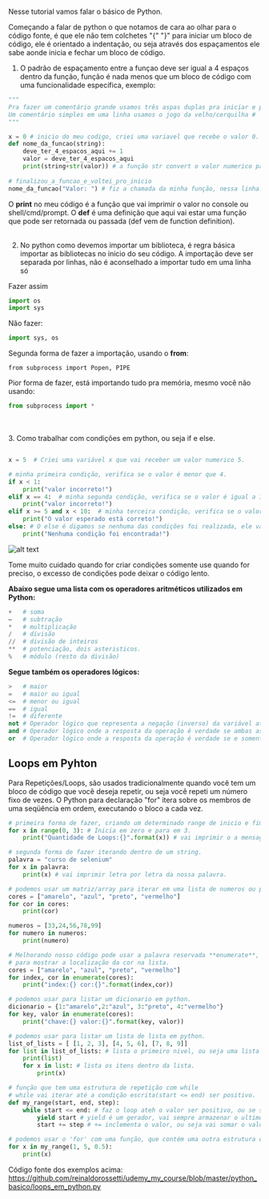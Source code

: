 

Nesse tutorial vamos falar o básico de Python.

Começando a falar de python o que notamos de cara ao olhar para o código fonte, é que ele não tem colchetes "{" "}" para iniciar um bloco de código, ele é orientado a indentação, ou seja através dos espaçamentos ele sabe aonde inicia e fechar um bloco de código.

1. O padrão de espaçamento entre a funçao deve ser igual a 4 espaços dentro da função, função é nada menos que um bloco de código com uma funcionalidade específica, exemplo:
```python
"""
Pra fazer um comentário grande usamos três aspas duplas pra iniciar e pra fechar três aspas duplas.
Um comentário simples em uma linha usamos o jogo da velho/cerquilha #
"""

x = 0 # inicio do meu codigo, criei uma variavel que recebe o valor 0.
def nome_da_funcao(string):
    deve_ter_4_espacos_aqui += 1
    valor = deve_ter_4_espacos_aqui
    print(string+str(valor)) # a função str convert o valor numerico para string/texto.
    
# finalizou_a_funcao_e_voltei_pro_inicio
nome_da_funcao("Valor: ") # fiz a chamada da minha função, nessa linha.
```
O **print** no meu código é a função que vai imprimir o valor no console ou shell/cmd/prompt.
O **def** é uma definição que aqui vai estar uma função que pode ser retornada ou passada (def vem de function definition).
<br><br>

2. No python como devemos importar um biblioteca, é regra básica importar as bibliotecas no inicio do seu código. A importação deve ser separada por linhas, não é aconselhado a importar tudo em uma linha só

Fazer assim
```python
import os
import sys
```

Não fazer:  
```python
import sys, os
```

Segunda forma de fazer a importação, usando o **from**: 
```python:
from subprocess import Popen, PIPE
```
Pior forma de fazer, está importando tudo pra memória, mesmo você não usando:  
```python
from subprocess import *
```
<br><br>
3. Como trabalhar com condições em python, ou seja if e else.

```python

x = 5  # Criei uma variável x que vai receber um valor numerico 5.

# minha primeira condição, verifica se o valor é menor que 4.
if x < 1:
    print("valor incorreto!")
elif x == 4:  # minha segunda condição, verifica se o valor é igual a 1.
    print("valor incorreto!")
elif x >= 5 and x < 10:  # minha terceira condição, verifica se o valor é maior e igual a 5 e menor que 10.
    print("O valor esperado está correto!")
else: # O else é digamos se nenhuma das condições foi realizada, ele vai entrar nesse bloco de código.
    print("Nenhuma condição foi encontrada!")
```   
![alt text](http://diwo.bq.com/wp-content/uploads/2015/10/ifelse.png "Condição IF ELSE")

Tome muito cuidado quando for criar condições somente use quando for preciso, o excesso de condições pode deixar o código lento.

**Abaixo segue uma lista com os operadores aritméticos utilizados em Python:**

```python
+   # soma
–   # subtração
*   # multiplicação
/   # divisão
//  # divisão de inteiros
**  # potenciação, dois asteristicos.
%   # módulo (resto da divisão)
```

**Segue também os operadores lógicos:**
```python
>   # maior
=   # maior ou igual
<=  # menor ou igual
==  # igual
!=  # diferente
not # Operador lógico que representa a negação (inverso) da variável atual. Se ela for verdade, torna-se falsa, e vice-versa.
and # Operador lógico onde a resposta da operação é verdade se ambas as variáveis de entrada forem verdade.
or  # Operador lógico onde a resposta da operação é verdade se e somente se pelo menos uma das variáveis de entrada for verdade.
```

## Loops em Pyhton
Para Repetições/Loops, são usados tradicionalmente quando você tem um bloco de código que você deseja repetir, ou seja você repeti um número fixo de vezes. O Python para declaração "for" itera sobre os membros de uma seqüência em ordem, executando o bloco a cada vez. 

```python
# primeira forma de fazer, criando um determinado range de inicio e fim.
for x in range(0, 3): # Inicia em zero e para em 3.
    print("Quantidade de Loops:{}".format(x)) # vai imprimir o a mensagem três vezes.

# segunda forma de fazer iterando dentro de um string.
palavra = "curso de selenium"
for x in palavra:
    print(x) # vai imprimir letra por letra da nossa palavra.

# podemos usar um matriz/array para iterar em uma lista de numeros ou palavras.
cores = ["amarelo", "azul", "preto", "vermelho"]
for cor in cores:
    print(cor)

numeros = [33,24,56,78,99]
for numero in numeros:
    print(numero)

# Melhorando nosso código pode usar a palavra reservada **enumerate**,
# para mostrar a localização da cor na lista.
cores = ["amarelo", "azul", "preto", "vermelho"]
for index, cor in enumerate(cores):
    print("index:{} cor:{}".format(index,cor))

# podemos usar para listar um dicionario em python.
dicionario = {1:"amarelo",2:"azul", 3:"preto", 4:"vermelho"}
for key, valor in enumerate(cores):
    print("chave:{} valor:{}".format(key, valor))

# podemos usar para listar um lista de lista em python.
list_of_lists = [ [1, 2, 3], [4, 5, 6], [7, 8, 9]]
for list in list_of_lists: # lista o primeiro nivel, ou seja uma lista inteira.
    print(list)
    for x in list: # lista os itens dentro da lista.
        print(x)

# função que tem uma estrutura de repetição com while
# while vai iterar até a condição escrita(start <= end) ser positivo.
def my_range(start, end, step):
    while start <= end: # faz o loop ateh o valor ser positivo, ou se seja "start <= end" condição encontrada.
        yield start # yield é um gerador, vai sempre armazenar o ultimo valor e envia para o for.
        start += step # += inclementa o valor, ou seja vai somar o valor de step, igual a "start=start+step".

# podemos usar o 'for' com uma função, que contém uma outra estrutura de repetição.
for x in my_range(1, 5, 0.5):
    print(x)
 ```
 
 Código fonte dos exemplos acima:<br>
 https://github.com/reinaldorossetti/udemy_my_course/blob/master/python_basico/loops_em_python.py

